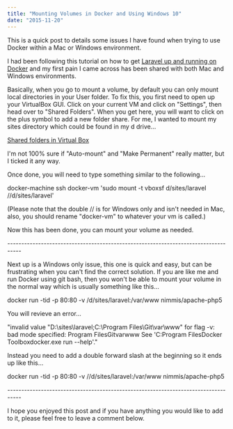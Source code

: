 ```yaml
---
title: "Mounting Volumes in Docker and Using Windows 10"
date: "2015-11-20"
---
```


This is a quick post to details some issues I have found when trying to use Docker within a Mac or Windows environment.

I had been following this tutorial on how to get [Laravel up and running on Docker](https://www.sitepoint.com/docker-and-dockerfiles-made-easy/) and my first pain I came across has been shared with both Mac and Windows environments.

Basically, when you go to mount a volume, by default you can only mount local directories in your User folder. To fix this, you first need to open up your VirtualBox GUI. Click on your current VM and click on "Settings", then head over to "Shared Folders". When you get here, you will want to click on the plus symbol to add a new folder share. For me, I wanted to mount my sites directory which could be found in my d drive...

[Shared folders in Virtual Box](https://tinypic.com/6duvxs.png)

I'm not 100% sure if "Auto-mount" and "Make Permanent" really matter, but I ticked it any way.

Once done, you will need to type something similar to the following...

docker-machine ssh docker-vm 'sudo mount -t vboxsf d/sites/laravel //d/sites/laravel'

(Please note that the double // is for Windows only and isn't needed in Mac, also, you should rename "docker-vm" to whatever your vm is called.)

Now this has been done, you can mount your volume as needed.

\-----------------------------------------------------------------------------------

Next up is a Windows only issue, this one is quick and easy, but can be frustrating when you can't find the correct solution. If you are like me and run Docker using git bash, then you won't be able to mount your volume in the normal way which is usually something like this...

docker run -tid -p 80:80 -v /d/sites/laravel:/var/www nimmis/apache-php5

You will revieve an error...

"invalid value "D:\\sites\\laravel;C:\\Program Files\\Git\\var\\www" for flag -v: bad mode specified: Program FilesGitvarwww See 'C:Program FilesDocker Toolboxdocker.exe run --help'."

Instead you need to add a double forward slash at the beginning so it ends up like this...

docker run -tid -p 80:80 -v //d/sites/laravel:/var/www nimmis/apache-php5

\-----------------------------------------------------------------------------------

I hope you enjoyed this post and if you have anything you would like to add to it, please feel free to leave a comment below.
